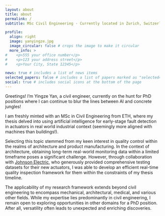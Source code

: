 ```yaml
---
layout: about
title: about
permalink: /
subtitle: MSc Civil Engineering · Currently located in Zurich, Switzerland.

profile:
  align: right
  image: yanyingze.jpg
  image_circular: false # crops the image to make it circular
  more_info: >
#    <p>555 your office number</p>
#    <p>123 your address street</p>
#    <p>Your City, State 12345</p>

news: true # includes a list of news items
selected_papers: false # includes a list of papers marked as "selected={true}"
social: true # includes social icons at the bottom of the page
---
```

Greetings! I’m Yingze Yan, a civil engineer, currently on the hunt for PhD positions where I can continue to blur the lines between AI and concrete jungles!

I am freshly minted with an MSc in Civil Engineering from ETH, where my thesis delved into using artificial intelligence for early-stage fault detection in actuators in real world industrial context (seemingly more aligned with machines than buildings!). 

Selecting this topic stemmed from my keen interest in quality control within the realms of architecture and product manufacturing. In the context of architecture, obtaining long-term real-world monitoring data within a limited timeframe poses a significant challenge. However, through collaboration with [Johnson Electric]( https://www.johnsonelectric.com/en), who generously provided comprehensive testing datasets for their new actuators, I was able to develop an efficient real-time quality inspection framework for them within the constraints of my thesis timeline. 

The applicability of my research framework extends beyond civil engineering to encompass mechanical, architectural, medical, and various other fields. While my expertise lies predominantly in civil engineering, I remain open to exploring opportunities in other domains for a PhD position. After all, versatility often leads to unexpected and enriching discoveries.